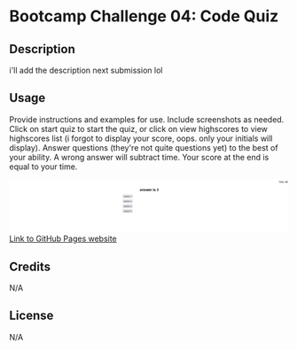# Bootcamp Challenge 04: Code Quiz

## Description

i'll add the description next submission lol


## Usage

Provide instructions and examples for use. Include screenshots as needed.
Click on start quiz to start the quiz, or click on view highscores to view highscores list (i forgot to display your score, oops. only your initials will display). Answer questions (they're not quite questions yet) to the best of your ability. A wrong answer will subtract time. Your score at the end is equal to your time.

![Image of website](./assets/images/website-image.png)
[Link to GitHub Pages website](https://kevinpatto.github.io/Bootcamp-Challenge-04-Web-APIs-Code-Quiz/)


## Credits

N/A

## License

N/A